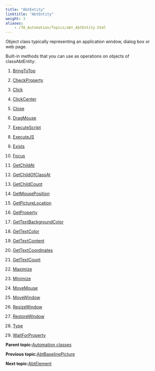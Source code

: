 ```yaml
--- 
title: "AbtEntity"
linktitle: "AbtEntity"
weight: 3
aliases: 
    - /TA_Automation/Topics/abt_AbtEntity.html
---
```


Object class typically representing an application window, dialog box or web page.

Built-in methods that you can use as operations on objects of classAbtEntity:

1.  [BringToTop](/TA_Automation/Topics/abt_BringToTop.html)  

2.  [CheckProperty](/TA_Automation/Topics/abt_CheckProperty.html)  

3.  [Click](/TA_Automation/Topics/abt_Click.html)  

4.  [ClickCenter](/TA_Automation/Topics/abt_ClickCenter_1.html)  

5.  [Close](/TA_Automation/Topics/abt_Close.html)  

6.  [DragMouse](/TA_Automation/Topics/abt_DragMouse.html)  

7.  [ExecuteScript](/TA_Automation/Topics/abt_Entity_executeScript.html)  

8.  [ExecuteJS](/TA_Automation/Topics/abt_ExecuteJS.html)  

9.  [Exists](/TA_Automation/Topics/abt_Exists.html)  

10. [Focus](/TA_Automation/Topics/abt_Focus.html)  

11. [GetChildAt](/TA_Automation/Topics/abt_GetChildAt.html)  

12. [GetChildOfClassAt](/TA_Automation/Topics/abt_getChildOfClassAt.html)  

13. [GetChildCount](/TA_Automation/Topics/abt_GetChildCount.html)  

14. [GetMousePosition](/TA_Automation/Topics/abt_GetMousePosition.html)  

15. [GetPictureLocation](/TA_Automation/Topics/abt_AbtGetPictureLocation_AbtEntity.html)  

16. [GetProperty](/TA_Automation/Topics/abt_GetProperty.html)  

17. [GetTextBackgroundColor](/TA_Automation/Topics/abt_AbtGetTextBackgroundColor_AbtEntity.html)  

18. [GetTextColor](/TA_Automation/Topics/abt_AbtGetTextColor_AbtEntity.html)  

19. [GetTextContent](/TA_Automation/Topics/abt_AbtGetTextContent_AbtEntity.html)  

20. [GetTextCoordinates](/TA_Automation/Topics/abt_AbtGetTextCoordinates_AbtEntity.html)  

21. [GetTextCount](/TA_Automation/Topics/abt_AbtGetTextCount_AbtEntity.html)  

22. [Maximize](/TA_Automation/Topics/abt_Maximize.html)  

23. [Minimize](/TA_Automation/Topics/abt_Minimize.html)  

24. [MoveMouse](/TA_Automation/Topics/abt_MoveMouse.html)  

25. [MoveWindow](/TA_Automation/Topics/abt_MoveWindow.html)  

26. [ResizeWindow](/TA_Automation/Topics/abt_ResizeWindow.html)  

27. [RestoreWindow](/TA_Automation/Topics/abt_RestoreWindow.html)  

28. [Type](/TA_Automation/Topics/abt_Type.html)  

29. [WaitForProperty](/TA_Automation/Topics/abt_WaitForProperty.html)  


**Parent topic:**[Automation classes](/TA_Automation/Topics/abt_methods_abt.html)

**Previous topic:**[AbtBaselinePicture](/TA_Automation/Topics/abt_AbtBaselinePicture.html)

**Next topic:**[AbtElement](/TA_Automation/Topics/abt_AbtElement.html)

